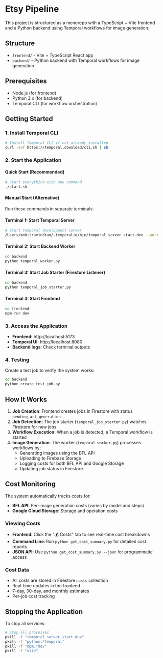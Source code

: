 # Etsy Pipeline

This project is structured as a monorepo with a TypeScript + Vite frontend and a Python backend using Temporal workflows for image generation.

## Structure

- `frontend/` - Vite + TypeScript React app
- `backend/`  - Python backend with Temporal workflows for image generation

## Prerequisites

- Node.js (for frontend)
- Python 3.x (for backend)
- Temporal CLI (for workflow orchestration)

## Getting Started

### 1. Install Temporal CLI
```bash
# Install Temporal CLI if not already installed
curl -sSf https://temporal.download/cli.sh | sh
```

### 2. Start the Application

#### Quick Start (Recommended)
```bash
# Start everything with one command
./start.sh
```

#### Manual Start (Alternative)

Run these commands in separate terminals:

#### Terminal 1: Start Temporal Server
```bash
# Start Temporal development server
/Users/mohitravindran/.temporalio/bin/temporal server start-dev --port 7233 --ui-port 8080
```

#### Terminal 2: Start Backend Worker
```bash
cd backend
python temporal_worker.py
```

#### Terminal 3: Start Job Starter (Firestore Listener)
```bash
cd backend
python temporal_job_starter.py
```

#### Terminal 4: Start Frontend
```bash
cd frontend
npm run dev
```

### 3. Access the Application

- **Frontend**: http://localhost:5173
- **Temporal UI**: http://localhost:8080
- **Backend logs**: Check terminal outputs

### 4. Testing

Create a test job to verify the system works:
```bash
cd backend
python create_test_job.py
```

## How It Works

1. **Job Creation**: Frontend creates jobs in Firestore with status `pending_art_generation`
2. **Job Detection**: The job starter (`temporal_job_starter.py`) watches Firestore for new jobs
3. **Workflow Execution**: When a job is detected, a Temporal workflow is started
4. **Image Generation**: The worker (`temporal_worker.py`) processes workflows by:
   - Generating images using the BFL API
   - Uploading to Firebase Storage
   - Logging costs for both BFL API and Google Storage
   - Updating job status in Firestore

## Cost Monitoring

The system automatically tracks costs for:
- **BFL API**: Per-image generation costs (varies by model and steps)
- **Google Cloud Storage**: Storage and operation costs

### Viewing Costs
- **Frontend**: Click the "💰 Costs" tab to see real-time cost breakdowns
- **Command Line**: Run `python get_cost_summary.py` for detailed cost reports
- **JSON API**: Use `python get_cost_summary.py --json` for programmatic access

### Cost Data
- All costs are stored in Firestore `costs` collection
- Real-time updates in the frontend
- 7-day, 30-day, and monthly estimates
- Per-job cost tracking

## Stopping the Application

To stop all services:
```bash
# Stop all processes
pkill -f "temporal server start-dev"
pkill -f "python.*temporal"
pkill -f "npm.*dev"
pkill -f "vite"
``` 